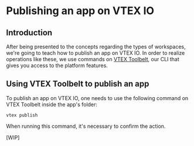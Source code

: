 # Publishing an app on VTEX IO

## Introduction
After being presented to the concepts regarding the types of workspaces, we're going to teach how to publish an app on VTEX IO. In order to realize operations like these, we use commands on [VTEX Toolbelt](https://developers.vtex.com/docs/vtex-io-documentation-toolbelt), our CLI that gives you access to the platform features.

## Using VTEX Toolbelt to publish an app

To publish an app on VTEX IO, one needs to use the following command on VTEX Toolbelt inside the app's folder:

```
vtex publish
```

When running this command, it's necessary to confirm the action.

[WIP]